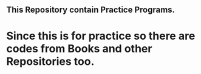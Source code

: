 ## This Repository contain Practice Programs.

# Since this is for practice so there are codes from Books and other Repositories too.
